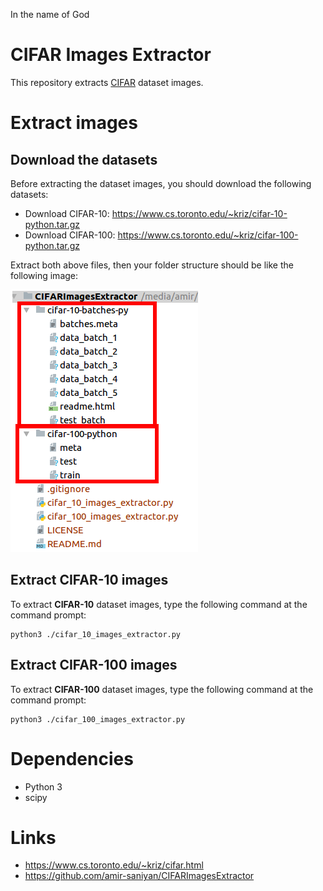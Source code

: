 In the name of God

# CIFAR Images Extractor
This repository extracts [CIFAR](https://www.cs.toronto.edu/~kriz/cifar.html) dataset images.

# Extract images

## Download the datasets
Before extracting the dataset images, you should download the following datasets:

* Download CIFAR-10: https://www.cs.toronto.edu/~kriz/cifar-10-python.tar.gz
* Download CIFAR-100: https://www.cs.toronto.edu/~kriz/cifar-100-python.tar.gz

Extract both above files, then your folder structure should be like the following image:

![Folder Structure](folder_structure.png)

## Extract CIFAR-10 images
To extract **CIFAR-10** dataset images, type the following command at the command prompt:
```
python3 ./cifar_10_images_extractor.py
```

## Extract CIFAR-100 images
To extract **CIFAR-100** dataset images, type the following command at the command prompt:
```
python3 ./cifar_100_images_extractor.py
```

# Dependencies
* Python 3
* scipy

# Links
* https://www.cs.toronto.edu/~kriz/cifar.html
* https://github.com/amir-saniyan/CIFARImagesExtractor
